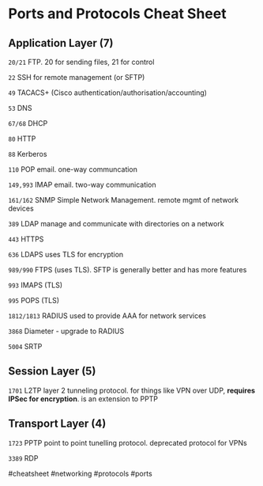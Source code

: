 # Ports and Protocols Cheat Sheet
## Application Layer (7)
`20/21`	FTP.  20 for sending files, 21 for control

`22`	SSH for remote management (or SFTP)

`49`	TACACS+ (Cisco authentication/authorisation/accounting)

`53`	DNS

`67/68`	DHCP

`80`	HTTP

`88`	Kerberos

`110`	POP email.  one-way communcation

`149,993`	IMAP email.  two-way communication

`161/162`	SNMP Simple Network Management.  remote mgmt of network devices

`389`	LDAP manage and communicate with directories on a network

`443`	HTTPS

`636`	LDAPS uses TLS for encryption

`989/990` FTPS (uses TLS).  SFTP is generally better and has more features

`993`	IMAPS (TLS)

`995`	POPS (TLS)

`1812/1813`	RADIUS used to provide AAA for network services

`3868`	Diameter - upgrade to RADIUS

`5004`	SRTP

## Session Layer (5)
`1701`	L2TP layer 2 tunneling protocol.  for things like VPN over UDP, **requires IPSec for encryption**.  is an extension to PPTP

## Transport Layer (4)
`1723`	PPTP point to point tunelling protocol.  deprecated protocol for VPNs

`3389`	RDP

#cheatsheet #networking #protocols #ports
